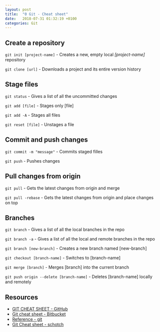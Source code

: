 ```yaml
---
layout: post
title:  "0 Git - Cheat sheet"
date:   2018-07-31 01:32:19 +0100
categories: Git
---
```


## Create a repository

`git init [project-name]` - Creates a new, empty local *[project-name]* repository

`git clone [url]` - Downloads a project and its entire version history

## Stage files

`git status` - Gives a list of all the uncommitted changes

`git add [file]` - Stages only [file]

`git add -A` - Stages all files

`git reset [file]` - Unstages a file

## Commit and push changes

`git commit -m "message"` - Commits staged filles

`git push` - Pushes changes

## Pull changes from origin

`git pull` - Gets the latest changes from origin and merge

`git pull -rebase` - Gets the latest changes from origin and place changes on top

## Branches

`git branch` - Gives a list of all the local branches in the repo

`git branch -a` - Gives a list of all the local and remote branches in the repo

`git branch [new-branch]` - Creates a new branch named [new-branch]

`git checkout [branch-name]` - Switches to [branch-name]

`git merge [branch]` - Merges [branch] into the current branch

`git push origin --delete [branch-name]` - Deletes [branch-name] locally and remotely

## Resources

- [GIT CHEAT SHEET - GitHub](https://services.github.com/on-demand/downloads/github-git-cheat-sheet.pdf)
- [Git cheat sheet - Bitbucket](https://www.atlassian.com/git/tutorials/atlassian-git-cheatsheet)
- [Reference - git](https://git-scm.com/docs)
- [Git Cheat sheet - schotch](https://scotch.io/bar-talk/git-cheat-sheet)